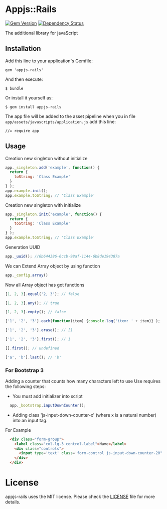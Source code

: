 # Appjs::Rails
[![Gem Version](https://badge.fury.io/rb/appjs-rails.png)](http://badge.fury.io/rb/appjs-rails)
[![Dependency Status](https://gemnasium.com/raglub/appjs-rails.png)](https://gemnasium.com/raglub/appjs-rails)

The additional library for javaScript

## Installation

Add this line to your application's Gemfile:

    gem 'appjs-rails'

And then execute:

    $ bundle

Or install it yourself as:

    $ gem install appjs-rails

The app file will be added to the asset pipeline when you in file ```app/assets/javascripts/application.js``` add this line:

```
//= require app
```

## Usage

Creation new singleton without initialize

```javascript
app._singleton.add('example', function() {
  return {
    toString: 'Class Example'
  }
} );
app.example.init();
app.example.toString; // 'Class Example'
```

Creation new singleton with initialize


```javascript
app._singleton.init('example', function() {
  return {
    toString: 'Class Example'
  }
} );
app.example.toString; // 'Class Example'
```

Generation UUID

```javascript
app._uuid(); //6b644386-6ccb-98af-1144-6b8de194387a
```

We can Extend Array object by using function

```javascript
app._config.array()
```

Now all Array object has got functions

```javascript
[1, 2, 3].equal('2, 3'); // false

[1, 2, 3].any(); // true

[1, 2, 3].empty(); // false

['1', '2', '3'].each(function(item) {console.log('item: ' + item)} );

['1', '2', '3'].erase(); // []

['1', '2', '3'].first(); // 1

[].first(); // undefined

['a', 'b'].last(); // 'b'

```

### For Bootstrap 3

Adding a counter that counts how many characters left to use
Use requires the following steps:

* You must add initializer into script

```javascript
  app._bootstrap.inputDownCounter();
```

* Adding class 'js-input-down-counter-x' (where x is a natural number) into an input tag.

For Example

```html
  <div class="form-group">
    <label class="col-lg-3 control-label">Name</label>
    <div class="controls">
      <input type='text' class='form-control js-input-down-counter-20" value='Example'>
    </div>
  </div>
```

# License

appjs-rails uses the MIT license. Please check the [LICENSE][] file for more details.

[license]: https://github.com/raglub/appjs-rails/blob/master/LICENSE
